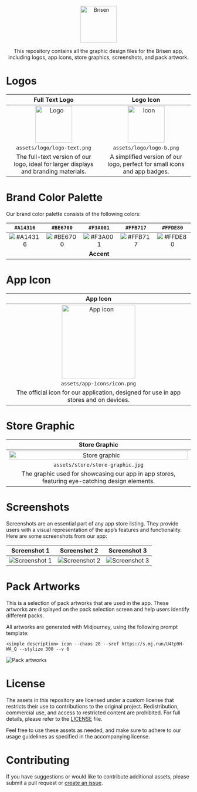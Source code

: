 <p align="center">
  <img src="assets/logo/logo-text.png" alt="Brisen" height="100">
</p>

<p align="center">
  This repository contains all the graphic design files for the Brisen app, including logos, app icons, store graphics, screenshots, and pack artwork.
</p>

# Logos

| **Full Text Logo** | **Logo Icon** |
|:------------------:|:--------------------:|
| <img src="assets/logo/logo-text.png" alt="Logo" height="100"> | <img src="assets/logo/logo-b.png" alt="Icon" height="100"> |
| `assets/logo/logo-text.png` | `assets/logo/logo-b.png` |
| The full-text version of our logo, ideal for larger displays and branding materials. | A simplified version of our logo, perfect for small icons and app badges. |

# Brand Color Palette

Our brand color palette consists of the following colors:

| `#A14316` | `#BE6700` | `#F3A001` | `#FFB717` | `#FFDE80` |
|:---------:|:---------:|:---------:|:---------:|:---------:|
|![#A14316](https://singlecolorimage.com/get/A14316/400x1000)|![#BE6700](https://singlecolorimage.com/get/BE6700/400x1000)|![#F3A001](https://singlecolorimage.com/get/F3A001/400x1000)|![#FFB717](https://singlecolorimage.com/get/FFB717/400x1000)|![#FFDE80](https://singlecolorimage.com/get/FFDE80/400x1000)|
|  |  | **Accent** |  |  |

# App Icon

| **App Icon** |
|:------------:|
| <img src="assets/app-icons/icon-preview.png" alt="App icon" height="200" width="200"> |
| `assets/app-icons/icon.png` |
| The official icon for our application, designed for use in app stores and on devices. |

# Store Graphic

| **Store Graphic** |
|:-----------------:|
| <img src="assets/store/store-graphic.jpg" alt="Store graphic" width="100%"> |
| `assets/store/store-graphic.jpg` |
| The graphic used for showcasing our app in app stores, featuring eye-catching design elements. |

# Screenshots
Screenshots are an essential part of any app store listing. They provide users with a visual representation of the app’s features and functionality. Here are some screenshots from our app:

| **Screenshot 1** | **Screenshot 2** | **Screenshot 3** |
|:----------------:|:----------------:|:----------------:|
| ![Screenshot 1](assets/store/screenshots/en/preview-en-1.jpg) | ![Screenshot 2](assets/store/screenshots/en/preview-en-2.jpg) | ![Screenshot 3](assets/store/screenshots/en/preview-en-3.jpg) |

# Pack Artworks
This is a selection of pack artworks that are used in the app. These artworks are displayed on the pack selection screen and help users identify different packs.

All artworks are generated with Midjourney, using the following prompt template:
```
<simple description> icon --chaos 20 --sref https://s.mj.run/U4tp9H-WA_Q --stylize 300 --v 6
```

![Pack artworks](assets/packs/mosaic.jpg)

# License

The assets in this repository are licensed under a custom license that restricts their use to contributions to the original project. Redistribution, commercial use, and access to restricted content are prohibited. For full details, please refer to the [LICENSE](LICENSE) file.

Feel free to use these assets as needed, and make sure to adhere to our usage guidelines as specified in the accompanying license.

# Contributing

If you have suggestions or would like to contribute additional assets, please submit a pull request or [create an issue](https://github.com/brisen-app/brisen-assets/issues/new/choose).
